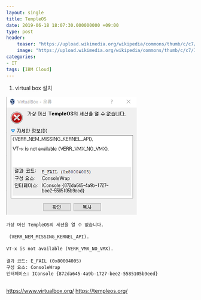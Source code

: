 ```yaml
---
layout: single
title: TempleOS
date: 2019-06-18 18:07:30.000000000 +09:00
type: post
header:
    teaser: "https://upload.wikimedia.org/wikipedia/commons/thumb/c/c7/IBM_Bluemix_logo.svg/1200px-IBM_Bluemix_logo.svg.png"
    image: "https://upload.wikimedia.org/wikipedia/commons/thumb/c/c7/IBM_Bluemix_logo.svg/1200px-IBM_Bluemix_logo.svg.png"
categories:
- IT
tags: [IBM Cloud]
---
```


1. virtual box 설치

![virtual-box-error](/assets/images/2019-07-04-temple-os/virtual-box-error.png)
```
가상 머신 TempleOS의 세션을 열 수 없습니다.

 (VERR_NEM_MISSING_KERNEL_API).

VT-x is not available (VERR_VMX_NO_VMX).

결과 코드: E_FAIL (0x80004005)
구성 요소: ConsoleWrap
인터페이스: IConsole {872da645-4a9b-1727-bee2-5585105b9eed}


```

https://www.virtualbox.org/
https://templeos.org/